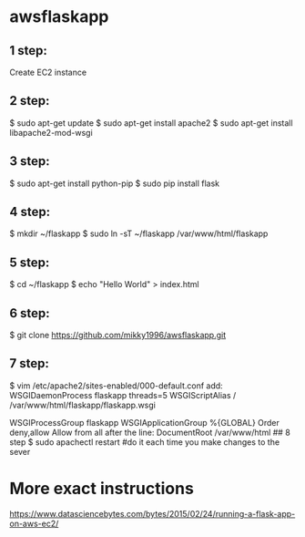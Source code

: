 # awsflaskapp
## 1 step:
Create EC2 instance
## 2 step:
$ sudo apt-get update
$ sudo apt-get install apache2
$ sudo apt-get install libapache2-mod-wsgi
## 3 step:
$ sudo apt-get install python-pip
$ sudo pip install flask
## 4 step:
$ mkdir ~/flaskapp
$ sudo ln -sT ~/flaskapp /var/www/html/flaskapp
## 5 step:
$ cd ~/flaskapp
$ echo "Hello World" > index.html
## 6 step:
$ git clone https://github.com/mikky1996/awsflaskapp.git
## 7 step:
$ vim /etc/apache2/sites-enabled/000-default.conf
add:
WSGIDaemonProcess flaskapp threads=5
WSGIScriptAlias / /var/www/html/flaskapp/flaskapp.wsgi

<Directory flaskapp>
    WSGIProcessGroup flaskapp
    WSGIApplicationGroup %{GLOBAL}
    Order deny,allow
    Allow from all
</Directory>
after the line: DocumentRoot /var/www/html
## 8 step
$ sudo apachectl restart #do it each time you make changes to the sever

# More exact instructions
https://www.datasciencebytes.com/bytes/2015/02/24/running-a-flask-app-on-aws-ec2/
